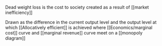 Dead weight loss is the cost to society created as a result of [[market inefficiency]]

Drawn as the difference in the current output level and the output level at which [[Allocatively efficient]] is achieved where [[Economics/marginal cost]] curve and [[marginal revenue]] curve meet on a [[monopoly diagram]] 